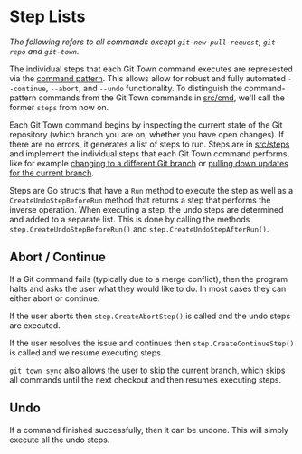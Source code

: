 # Step Lists

_The following refers to all commands except `git-new-pull-request`, `git-repo` and `git-town`._

The individual steps that each Git Town command executes are represested via the
[command pattern](https://en.wikipedia.org/wiki/Command_pattern).
This allows allow for robust and fully automated `--continue`, `--abort`,
and `--undo` functionality.
To distinguish the command-pattern commands from the Git Town commands in [src/cmd](../../src/cmd),
we'll call the former `steps` from now on.

Each Git Town command begins by inspecting the current state of the Git repository
(which branch you are on, whether you have open changes).
If there are no errors, it generates a list of steps to run.
Steps are in [src/steps](../../src/steps)
and implement the individual steps that each Git Town command performs,
like for example [changing to a different Git branch](../../src/steps/checkout_branch_step.go)
or [pulling down updates for the current branch](../../src/steps/pull_branch_step.go).

Steps are Go structs that have a `Run` method to execute the step
as well as a `CreateUndoStepBeforeRun` method
that returns a step that performs the inverse operation.
When executing a step, the undo steps are determined and added to a separate list.
This is done by calling the methods `step.CreateUndoStepBeforeRun()` and `step.CreateUndoStepAfterRun()`.

## Abort / Continue

If a Git command fails (typically due to a merge conflict), then the program halts
and asks the user what they would like to do. In most cases they can either abort or continue.

If the user aborts then `step.CreateAbortStep()` is called and the undo steps are executed.

If the user resolves the issue and continues then `step.CreateContinueStep()` is called
and we resume executing steps.

`git town sync` also allows the user to skip the current branch,
which skips all commands until the next checkout and then resumes executing steps.

## Undo

If a command finished successfully, then it can be undone.
This will simply execute all the undo steps.
